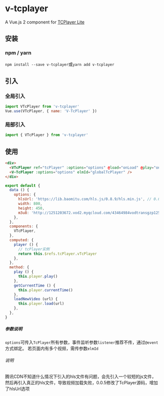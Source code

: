 # v-tcplayer

A Vue.js 2 component for [TCPlayer Lite](https://cloud.tencent.com/document/product/881/20207)

## 安装
### npm / yarn
`npm install --save v-tcplayer`或`yarn add v-tcplayer`

## 引入
### 全局引入
```js
import VTcPlayer from 'v-tcplayer'
Vue.use(VTcPlayer, { name: 'V-TcPlayer' })
```

### 局部引入
```js
import { VTcPlayer } from 'v-tcplayer'
```

## 使用
```html
<div>
  <VTcPlayer ref="tcPlayer" :options="options" @load="onLoad" @play="onPlay" />
  <V-TcPlayer :options="options" elmId="globalTcPlayer" />
</div>
```
```js
export default {
  data () {
    options: {
      hlsUrl: 'https://lib.baomitu.com/hls.js/0.8.9/hls.min.js', // 0.0.5增加
      width: 800,
      height: 450,
      m3u8: 'http://1251203672.vod2.myqcloud.com/43464984vodtransgzp1251203672/957853b25285890790261970276/v.f230.m3u8',
    },
  },
  components: {
    VTcPlayer,
  },
  computed: {
    player () {
      // tcPlayer实例
      return this.$refs.tcPlayer.vTcPlayer
    },
  },
  method: {
    play () {
      this.player.play()
    },
    getCurrentTime () {
      this.player.currentTime()
    },
    loadNewVideo (url) {
      this.player.load(url)
    },
  },
}
```
##### 参数说明
`options`可传入`TcPlayer`所有参数，事件监听参数`listener`推荐不传，通过`@event`方式绑定。
若页面内有多个视频，需传参数`elmId`

###### 说明
腾讯CDN不知道什么情况下引入的hls文件有问题，会先引入一个较短的js文件，然后再引入真正的hls文件，导致视频加载失败，0.0.5修改了TcPlayer源码，增加了hlsUrl选项
